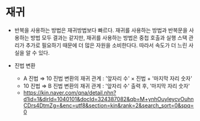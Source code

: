 # 재귀
- 반복을 사용하는 방법은 재귀방법보다 빠르다. 재귀를 사용하는 방법과 반복문을 사용하는 방법 모두 결과는 같지만, 재귀를 사용하는 방법은 중첩 호출과 실행 스택 관리가 추가로 필요하기 때문에 더 많은 자원을 소비한다다. 따라서 속도가 더 느린 사실을 알 수 있다.

-   진법 변환
    - A 진법 ⇒ 10 진법 변환의 재귀 관계 : '앞자리 수' × 진법 + '마지막 자리 숫자'
    - 10 진법 ⇒ B 진법 변환의 재귀 관계 : '앞자리 수' 출력 후, '마지막 자리 숫자' 
    - https://kin.naver.com/qna/detail.nhn?d1id=1&dirId=1040101&docId=324387082&qb=M+ynhOuyleycvOuhnCDrs4DtmZg=&enc=utf8&section=kin&rank=2&search_sort=0&spq=0